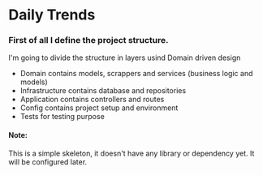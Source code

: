 # Daily Trends

### First of all I define the project structure.
I'm going to divide the structure in layers usind Domain driven design

- Domain contains models, scrappers and services (business logic and models)
- Infrastructure contains database and repositories
- Application contains controllers and routes
- Config contains project setup and environment
- Tests for testing purpose

#### Note: 
This is a simple skeleton, it doesn't have any library or dependency yet. 
It will be configured later.